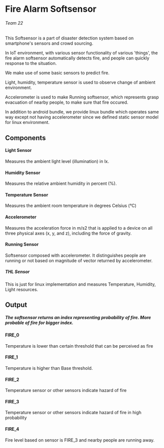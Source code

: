 Fire Alarm Softsensor
======
###### Team 22

This Softsensor is a part of disaster detection system based on smartphone's sensors and crowd sourcing.

In IoT environment, with various sensor functionality of various 'things', the fire alarm softsensor automatically detects fire, and people can quickly response to the situation.

We make use of some basic sensors to predict fire.

Light, humidity, temperature sensor is used to observe change of ambient environment. 

Accelerometer is used to make Running softsensor, which represents grasp evacuation of nearby people, to make sure that fire occured.

In addition to android bundle, we provide linux bundle which operates same way except not having accelerometer since we defined static sensor model for linux environment.


Components
------------------------

#### Light Sensor
Measures the ambient light level (illumination) in lx.

#### Humidity Sensor
Measures the relative ambient humidity in percent (%).

#### Temperature Sensor
Measures the ambient room temperature in degrees Celsius (°C)

#### Accelerometer
Measures the acceleration force in m/s2 that is applied to a device on all three physical axes (x, y, and z), including the force of gravity.

#### Running Sensor
Softsensor composed with accelerometer. It distinguishes people are running or not based on magnitude of vector returned by accelerometer.

##### THL Sensor
This is just for linux implementation and measures Temperature, Humidity, Light resources.


Output
------------------------
##### The softsensor returns an index representing probability of fire. More probable of fire for bigger index.

#### FIRE_0
Temperature is lower than certain threshold that can be perceived as fire

#### FIRE_1
Temperature is higher than Base threshold. 

#### FIRE_2
Temperature sensor or other sensors indicate hazard of fire

#### FIRE_3
Temperature sensor or other sensors indicate hazard of fire in high probability

#### FIRE_4
Fire level based on sensor is FIRE_3 and nearby people are running away.
